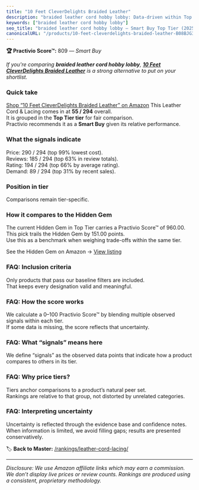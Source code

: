 ```yaml
---
title: "10 Feet CleverDelights Braided Leather"
description: "braided leather cord hobby lobby: Data-driven within Top Tier ranking using the Practivio Score™. Positioned by quality, value, demand, findability, momentum."
keywords: ["braided leather cord hobby lobby"]
seo_title: "braided leather cord hobby lobby — Smart Buy Top Tier (2025)"
canonicalURL: "/products/10-feet-cleverdelights-braided-leather-B08BJG3RCW/"
---
```


**🏆 Practivio Score™:** 809 — _Smart Buy_


*If you're comparing **braided leather cord hobby lobby**, **[10 Feet CleverDelights Braided Leather](https://www.amazon.com/dp/B08BJG3RCW?tag=practivio-20)** is a strong alternative to put on your shortlist.*
### Quick take
[Shop “10 Feet CleverDelights Braided Leather” on Amazon](https://www.amazon.com/dp/B08BJG3RCW?tag=practivio-20)
This Leather Cord & Lacing comes in at **55 / 294** overall.  
It is grouped in the **Top Tier tier** for fair comparison.  
Practivio recommends it as a **Smart Buy** given its relative performance.

### What the signals indicate
Price: 290 / 294 (top 99% lowest cost).  
Reviews: 185 / 294 (top 63% in review totals).  
Rating: 194 / 294 (top 66% by average rating).  
Demand: 89 / 294 (top 31% by recent sales).

### Position in tier
Comparisons remain tier-specific.

### How it compares to the Hidden Gem
The current Hidden Gem in Top Tier carries a Practivio Score™ of 960.00.  
This pick trails the Hidden Gem by 151.00 points.  
Use this as a benchmark when weighing trade-offs within the same tier.  

See the Hidden Gem on Amazon → [View listing](https://www.amazon.com/dp/B00ZO1PXDO?tag=practivio-20)

### FAQ: Inclusion criteria
Only products that pass our baseline filters are included.  
That keeps every designation valid and meaningful.

### FAQ: How the score works
We calculate a 0–100 Practivio Score™ by blending multiple observed signals within each tier.  
If some data is missing, the score reflects that uncertainty.

### FAQ: What “signals” means here
We define “signals” as the observed data points that indicate how a product compares to others in its tier.

### FAQ: Why price tiers?
Tiers anchor comparisons to a product’s natural peer set.  
Rankings are relative to that group, not distorted by unrelated categories.

### FAQ: Interpreting uncertainty
Uncertainty is reflected through the evidence base and confidence notes.  
When information is limited, we avoid filling gaps; results are presented conservatively.


🏷️ **Back to Master:** [/rankings/leather-cord-lacing/](/rankings/leather-cord-lacing/)

---
_Disclosure: We use Amazon affiliate links which may earn a commission. We don’t display live prices or review counts. Rankings are produced using a consistent, proprietary methodology._
